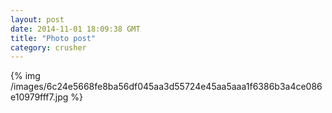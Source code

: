 ```yaml
---
layout: post
date: 2014-11-01 18:09:38 GMT
title: "Photo post"
category: crusher
---
```

{% img /images/6c24e5668fe8ba56df045aa3d55724e45aa5aaa1f6386b3a4ce086e10979fff7.jpg %}
